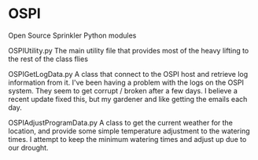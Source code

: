 # OSPI
Open Source Sprinkler Python modules

OSPIUtility.py 
The main utility file that provides most of the heavy lifting to the rest of the class flies

OSPIGetLogData.py
A class that connect to the OSPI host and retrieve log information from it. I've been having
a problem with the logs on the OSPI system. They seem to get corrupt / broken after a few 
days. I believe a recent update fixed this, but my gardener and like getting the emails each
day.

OSPIAdjustProgramData.py
A class to get the current weather for the location, and provide some simple temperature 
adjustment to the watering times. I attempt to keep the minimum watering times and adjust
up due to our drought. 

